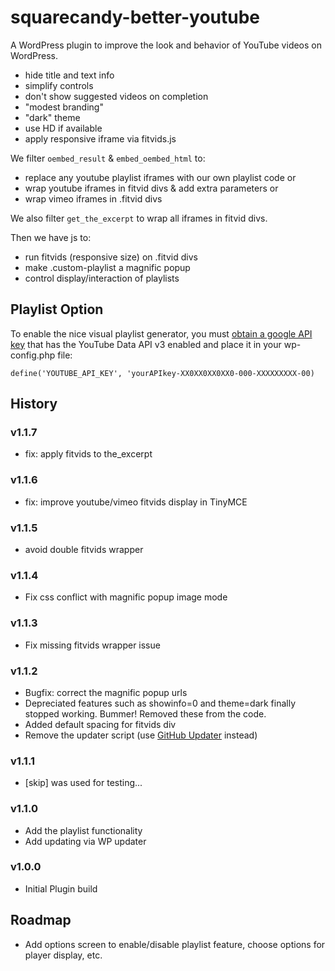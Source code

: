 # squarecandy-better-youtube

A WordPress plugin to improve the look and behavior of YouTube videos on WordPress.

- hide title and text info
- simplify controls
- don't show suggested videos on completion
- "modest branding"
- "dark" theme
- use HD if available
- apply responsive iframe via fitvids.js

We filter `oembed_result` & `embed_oembed_html` to: 
- replace any youtube playlist iframes with our own playlist code or 
- wrap youtube iframes in fitvid divs & add extra parameters or 
- wrap vimeo iframes in .fitvid divs

We also filter `get_the_excerpt` to wrap all iframes in fitvid divs.

Then we have js to:
- run fitvids (responsive size) on .fitvid divs
- make .custom-playlist a magnific popup
- control display/interaction of playlists

## Playlist Option

To enable the nice visual playlist generator, you must [obtain a google API key](https://console.cloud.google.com/cloud-resource-manager) that has the YouTube Data API v3 enabled and place it in your wp-config.php file:

`define('YOUTUBE_API_KEY', 'yourAPIkey-XX0XX0XX0XX0-000-XXXXXXXXX-00)`


## History

### v1.1.7

* fix: apply fitvids to the_excerpt

### v1.1.6

* fix: improve youtube/vimeo fitvids display in TinyMCE

### v1.1.5

* avoid double fitvids wrapper

### v1.1.4

* Fix css conflict with magnific popup image mode

### v1.1.3

* Fix missing fitvids wrapper issue

### v1.1.2

* Bugfix: correct the magnific popup urls
* Depreciated features such as showinfo=0 and theme=dark finally stopped working. Bummer! Removed these from the code.
* Added default spacing for fitvids div
* Remove the updater script (use [GitHub Updater](https://github.com/afragen/github-updater) instead)

### v1.1.1

* [skip] was used for testing...

### v1.1.0

* Add the playlist functionality
* Add updating via WP updater

### v1.0.0

* Initial Plugin build

## Roadmap

* Add options screen to enable/disable playlist feature, choose options for player display, etc.
